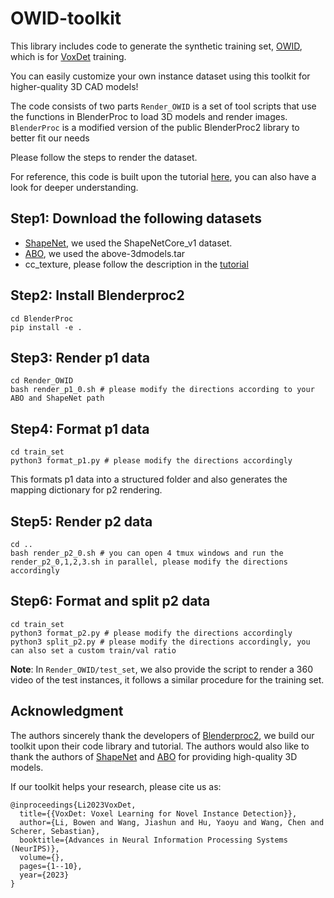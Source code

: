 # OWID-toolkit

This library includes code to generate the synthetic training set, [OWID](https://drive.google.com/file/d/14eXttq02c8fGHt5nLlFhnjVrbSk3kQQn/view?usp=sharing), which is for [VoxDet](https://github.com/Jaraxxus-Me/VoxDet) training.

You can easily customize your own instance dataset using this toolkit for higher-quality 3D CAD models!

The code consists of two parts `Render_OWID` is a set of tool scripts that use the functions in BlenderProc to load 3D models and render images. `BlenderProc` is a modified version of the public BlenderProc2 library to better fit our needs

Please follow the steps to render the dataset.

For reference, this code is built upon the tutorial [here](https://dlr-rm.github.io/BlenderProc/examples/datasets/scenenet_with_cctextures/README.html), you can also have a look for deeper understanding.



## Step1: Download the following datasets
- [ShapeNet](https://shapenet.org/account/), we used the ShapeNetCore_v1 dataset.
- [ABO](https://amazon-berkeley-objects.s3.amazonaws.com/index.html#download), we used the above-3dmodels.tar
- cc_texture, please follow the description in the [tutorial](https://dlr-rm.github.io/BlenderProc/examples/datasets/scenenet_with_cctextures/README.html)





## Step2: Install Blenderproc2
```shell
cd BlenderProc
pip install -e .
```



## Step3: Render p1 data

```shell
cd Render_OWID
bash render_p1_0.sh # please modify the directions according to your ABO and ShapeNet path
```



## Step4: Format p1 data

```shell
cd train_set
python3 format_p1.py # please modify the directions accordingly
```

This formats p1 data into a structured folder and also generates the mapping dictionary for p2 rendering.



## Step5: Render p2 data

```shell
cd ..
bash render_p2_0.sh # you can open 4 tmux windows and run the render_p2_0,1,2,3.sh in parallel, please modify the directions accordingly
```



## Step6: Format and split p2 data

```shell
cd train_set
python3 format_p2.py # please modify the directions accordingly
python3 split_p2.py # please modify the directions accordingly, you can also set a custom train/val ratio
```



**Note**: In `Render_OWID/test_set`, we also provide the script to render a 360 video of the test instances, it follows a similar procedure for the training set. 



## Acknowledgment

The authors sincerely thank the developers of [Blenderproc2](https://github.com/DLR-RM/BlenderProc), we build our toolkit upon their code library and tutorial. The authors would also like to thank the authors of [ShapeNet](https://shapenet.org/account/) and [ABO](https://amazon-berkeley-objects.s3.amazonaws.com/index.html#download) for providing high-quality 3D models.

If our toolkit helps your research, please cite us as:

```
@inproceedings{Li2023VoxDet,
  title={{VoxDet: Voxel Learning for Novel Instance Detection}},
  author={Li, Bowen and Wang, Jiashun and Hu, Yaoyu and Wang, Chen and Scherer, Sebastian},
  booktitle={Advances in Neural Information Processing Systems (NeurIPS)},
  volume={},
  pages={1--10},
  year={2023}
}
```



